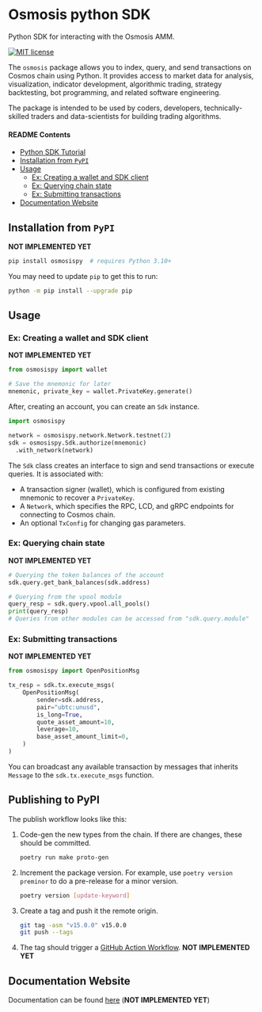 # Osmosis python SDK

<!-- Python-based client for interacting with the Osmosis AMM. -->

Python SDK for interacting with the Osmosis AMM.

<!-- TODO add badges -->
<!-- Badges -->

[![MIT license][license-badge]][license-link]

<!-- Badges links -->

[license-badge]: https://img.shields.io/badge/License-MIT-blue.svg
[license-link]: https://github.com/chadury2021/osmosis-pysdk/blob/master/LICENSE

The `osmosis` package allows you to index, query, and send transactions on Cosmos chain using Python. It provides access to market data for analysis, visualization, indicator development, algorithmic trading, strategy backtesting, bot programming, and related software engineering.

The package is intended to be used by coders, developers, technically-skilled traders and data-scientists for building trading algorithms.

#### README Contents

- [Python SDK Tutorial](#python-sdk-tutorial)
- [Installation from `PyPI`](#installation-from-pypi)
- [Usage](#usage)
  - [Ex: Creating a wallet and SDK client](#ex-creating-a-wallet-and-sdk-client)
  - [Ex: Querying chain state](#ex-querying-chain-state)
  - [Ex: Submitting transactions](#ex-submitting-transactions)
- [Documentation Website](#documentation-website)

## Installation from `PyPI`

<!-- TODO: register on PyPI -->

**NOT IMPLEMENTED YET**

```bash
pip install osmosispy  # requires Python 3.10+
```

You may need to update `pip` to get this to run:

```bash
python -m pip install --upgrade pip
```

## Usage

### Ex: Creating a wallet and SDK client

**NOT IMPLEMENTED YET**

```python
from osmosispy import wallet

# Save the mnemonic for later
mnemonic, private_key = wallet.PrivateKey.generate()
```

After, creating an account, you can create an `Sdk` instance.

```python
import osmosispy

network = osmosispy.network.Network.testnet(2)
sdk = osmosispy.Sdk.authorize(mnemonic)
  .with_network(network)
```

The `Sdk` class creates an interface to sign and send transactions or execute
queries. It is associated with:

- A transaction signer (wallet), which is configured from existing mnemonic to recover a `PrivateKey`.
- A `Network`, which specifies the RPC, LCD, and gRPC endpoints for connecting to Cosmos chain.
- An optional `TxConfig` for changing gas parameters.

### Ex: Querying chain state

**NOT IMPLEMENTED YET**

```python
# Querying the token balances of the account
sdk.query.get_bank_balances(sdk.address)

# Querying from the vpool module
query_resp = sdk.query.vpool.all_pools()
print(query_resp)
# Queries from other modules can be accessed from "sdk.query.module"
```

### Ex: Submitting transactions

**NOT IMPLEMENTED YET**

```python
from osmosispy import OpenPositionMsg

tx_resp = sdk.tx.execute_msgs(
    OpenPositionMsg(
        sender=sdk.address,
        pair="ubtc:unusd",
        is_long=True,
        quote_asset_amount=10,
        leverage=10,
        base_asset_amount_limit=0,
    )
)
```

You can broadcast any available transaction by messages that inherits `Message` to the `sdk.tx.execute_msgs` function.

## Publishing to PyPI

The publish workflow looks like this:

1. Code-gen the new types from the chain. If there are changes, these should be committed.

   ```sh
   poetry run make proto-gen
   ```

2. Increment the package version. For example, use `poetry version preminor` to do a pre-release for a minor version.

   ```sh
   poetry version [update-keyword]
   ```

3. Create a tag and push it the remote origin.

   ```sh
   git tag -asm "v15.0.0" v15.0.0
   git push --tags
   ```

4. The tag should trigger a [GitHub Action Workflow](https://github.com/chadury2021/osmosis-pysdk/actions/workflows/publish-to-pypi.yml). **NOT IMPLEMENTED YET**

## Documentation Website

Documentation can be found [here](https://example.com) (**NOT IMPLEMENTED YET**)
